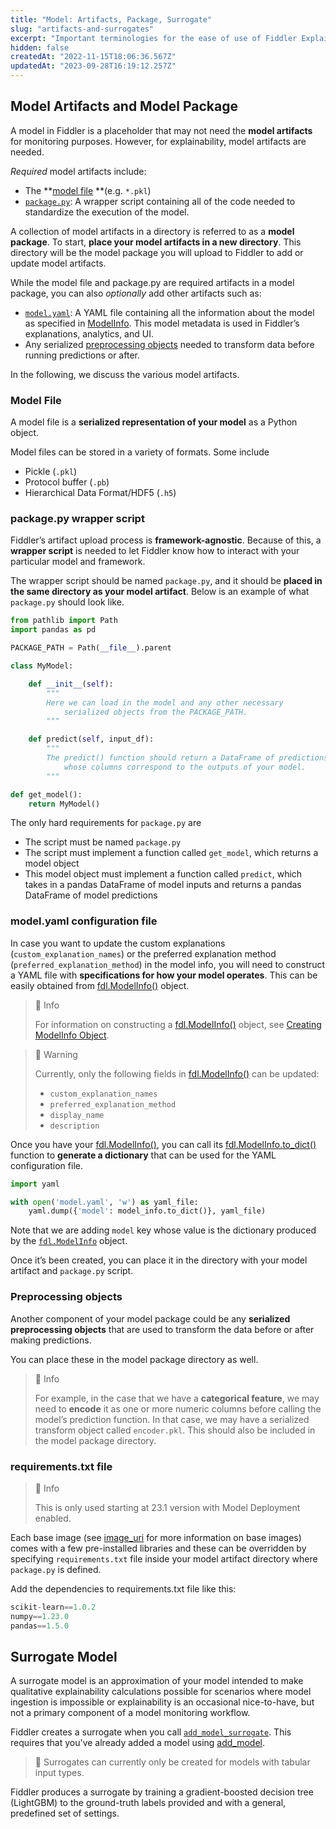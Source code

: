 ```yaml
---
title: "Model: Artifacts, Package, Surrogate"
slug: "artifacts-and-surrogates"
excerpt: "Important terminologies for the ease of use of Fiddler Explainability"
hidden: false
createdAt: "2022-11-15T18:06:36.567Z"
updatedAt: "2023-09-28T16:19:12.257Z"
---
```

## Model Artifacts and Model Package

A model in Fiddler is a placeholder that may not need the **model artifacts** for monitoring purposes. However, for explainability, model artifacts are needed. 

_Required_ model artifacts include: 

- The **[model file](doc:artifacts-and-surrogates#model-file) **(e.g. `*.pkl`)
- [`package.py`](doc:artifacts-and-surrogates#packagepy-wrapper-script): A wrapper script containing all of the code needed to standardize the execution of the model.

A collection of model artifacts in a directory is referred to as a **model package**. To start, **place your model artifacts in a new directory**. This directory will be the model package you will upload to Fiddler to add or update model artifacts. 

While the model file and package.py are required artifacts in a model package, you can also _optionally_ add other artifacts such as:

- [`model.yaml`](doc:artifacts-and-surrogates#modelyaml-configuration-file): A YAML file containing all the information about the model as specified in [ModelInfo](ref:fdlmodelinfo). This model metadata is used in Fiddler’s explanations, analytics, and UI.
- Any serialized [preprocessing objects](#preprocessing-objects) needed to transform data before running predictions or after.

In the following, we discuss the various model artifacts.

### Model File

A model file is a **serialized representation of your model** as a Python object.

Model files can be stored in a variety of formats. Some include

- Pickle (`.pkl`)
- Protocol buffer (`.pb`)
- Hierarchical Data Format/HDF5 (`.h5`)

### package.py wrapper script

Fiddler’s artifact upload process is **framework-agnostic**. Because of this, a **wrapper script** is needed to let Fiddler know how to interact with your particular model and framework.

The wrapper script should be named `package.py`, and it should be **placed in the same directory as your model artifact**. Below is an example of what `package.py` should look like.

```python
from pathlib import Path
import pandas as pd

PACKAGE_PATH = Path(__file__).parent

class MyModel:

    def __init__(self):
        """
        Here we can load in the model and any other necessary
            serialized objects from the PACKAGE_PATH.
        """

    def predict(self, input_df):
        """
        The predict() function should return a DataFrame of predictions
            whose columns correspond to the outputs of your model.
        """

def get_model():
    return MyModel()
```

The only hard requirements for `package.py` are

- The script must be named `package.py`
- The script must implement a function called `get_model`, which returns a model object
- This model object must implement a function called `predict`, which takes in a pandas DataFrame of model inputs and returns a pandas DataFrame of model predictions

### model.yaml configuration file

In case you want to update the custom explanations (`custom_explanation_names`) or the preferred explanation method (`preferred_explanation_method`) in the model info, you will need to construct a YAML file with **specifications for how your model operates**. This can be easily obtained from [fdl.ModelInfo()](ref:fdlmodelinfo) object.

> 📘 Info
> 
> For information on constructing a [fdl.ModelInfo()](ref:fdlmodelinfo) object, see [Creating ModelInfo Object](doc:registering-a-model#creating-a-modelinfo-object).

> 🚧 Warning
> 
> Currently, only the following fields in [fdl.ModelInfo()](ref:fdlmodelinfo) can be updated:
> 
> - `custom_explanation_names`
> - `preferred_explanation_method`
> - `display_name`
> - `description`

Once you have your [fdl.ModelInfo()](ref:fdlmodelinfo), you can call its [fdl.ModelInfo.to_dict()](ref:fdlmodelinfoto_dict) function to **generate a dictionary** that can be used for the YAML configuration file.

```python
import yaml

with open('model.yaml', 'w') as yaml_file:
    yaml.dump({'model': model_info.to_dict()}, yaml_file)
```

Note that we are adding `model` key whose value is the dictionary produced by the [`fdl.ModelInfo`](https://api.fiddler.ai/#fdl-modelinfo) object.

Once it’s been created, you can place it in the directory with your model artifact and `package.py` script.

### Preprocessing objects

Another component of your model package could be any **serialized preprocessing objects** that are used to transform the data before or after making predictions.

You can place these in the model package directory as well.

> 📘 Info
> 
> For example, in the case that we have a **categorical feature**, we may need to **encode** it as one or more numeric columns before calling the model’s prediction function. In that case, we may have a serialized transform object called `encoder.pkl`. This should also be included in the model package directory.

### requirements.txt file

> 📘 Info
> 
> This is only used starting at 23.1 version with Model Deployment enabled.

Each base image (see [image_uri](https://dash.readme.com/project/fiddler/v1.6/docs/model-deployment) for more information on base images) comes with a few pre-installed libraries and these can be overridden by specifying `requirements.txt` file inside your model artifact directory where `package.py` is defined.

Add the dependencies to requirements.txt file like this:

```python
scikit-learn==1.0.2  
numpy==1.23.0  
pandas==1.5.0
```

## Surrogate Model

A surrogate model is an approximation of your model intended to make qualitative explainability calculations possible for scenarios where model ingestion is impossible or explainability is an occasional nice-to-have, but not a primary component of a model monitoring workflow.  

Fiddler creates a surrogate when you call [`add_model_surrogate`](/reference/clientadd_model_surrogate).  This requires that you've already added a model using [add_model](ref:clientadd_model).

> 🚧 Surrogates can currently only be created for models with tabular input types.

Fiddler produces a surrogate by training a gradient-boosted decision tree (LightGBM) to the ground-truth labels provided and with a general, predefined set of settings.